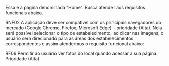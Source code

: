Essa é a página denominada "Home". Busca atender aos requisitos funcionais abaixo.

RNF02
A aplicação deve ser compatível com os principais navegadores do mercado (Google Chrome, Firefox, Microsoft Edge) - prioridade (Alta).
Nela será possível selecionar o tipo de estabelecimento, ao clicar nas imagens, o usuário será direcionado para as áreas dos estabelecimentos correspondentes e assim atendermos o requisito funcional abaixo:

RF06
Permitir ao usuário ver fotos do local quando acessar a sua página.
Prioridade (Alta)





